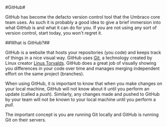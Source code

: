 #GitHub#

GitHub has become the defacto version control tool that the Umbraco core team uses.  As such it is probably a good idea to give a brief immersion into what GitHub is and what it can do for you.  If you are not using any sort of version control, start today, you won't regret it.

##What is GitHub?##

GitHub is a website that hosts your repositories (you code) and keeps track of things in a nice visual way.  GitHub uses [Git](http://en.wikipedia.org/wiki/Git_%28software%29), a technology created by Linux creator [Linus Torvalds](http://en.wikipedia.org/wiki/Linus_Torvalds).  GitHub does a great job of visually showing you differences in your code over time and manages merging independent effort on the same project (branches).

When using GitHub, it is important to know that when you make changes on your local machine, GitHub will not know about it until you perform an update (called a *push*).  Similarly, any changes made and pushed to GitHub by your team will not be known to your local machine until you perform a *pull*.

The important concept is you are running Git locally and GitHub is running Git on their servers.
